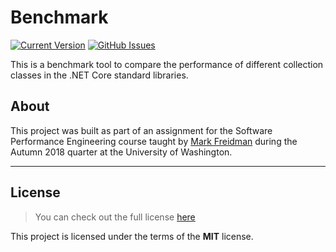 Benchmark
=========
[![Current Version](https://img.shields.io/badge/version-0.1.0-red.svg)](https://github.com/danbunnell/benchmark-dotnet) [![GitHub Issues](https://img.shields.io/github/issues/danbunnell/benchmark-dotnet.svg)](https://github.com/danbunnell/benchmark-dotnet/issues) 

This is a benchmark tool to compare the performance of different collection classes in the .NET Core standard libraries.

## About

This project was built as part of an assignment for the Software Performance Engineering course taught by [Mark Freidman](https://www.linkedin.com/in/mark-friedman-8806521) during the Autumn 2018 quarter at the University of Washington.

---

## License
>You can check out the full license [here](https://github.com/danbunnell/benchmark-dotnet/blob/master/LICENSE)

This project is licensed under the terms of the **MIT** license.
